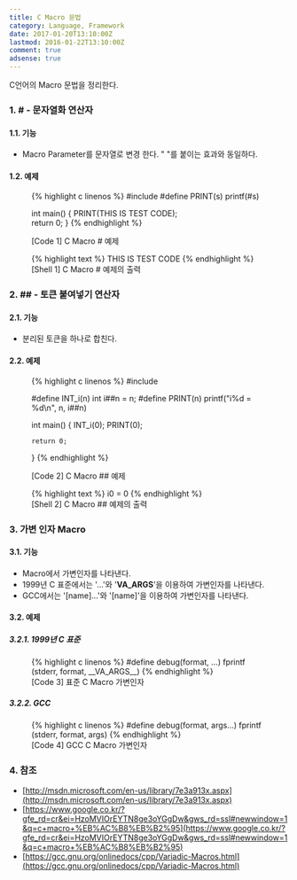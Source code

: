 ```yaml
---
title: C Macro 문법
category: Language, Framework
date: 2017-01-20T13:10:00Z
lastmod: 2016-01-22T13:10:00Z
comment: true
adsense: true
---
```


C언어의 Macro 문법을 정리한다.

### 1. # - 문자열화 연산자

#### 1.1. 기능

* Macro Parameter를 문자열로 변경 한다. " "를 붙이는 효과와 동일하다.

#### 1.2. 예제

<figure>
{% highlight c linenos %}
#include <stdio.h>
#define PRINT(s)    printf(#s)

int main()
{
    PRINT(THIS IS TEST CODE);                          
    return 0;
}
{% endhighlight %}
<figcaption class="caption">[Code 1] C Macro # 예제</figcaption>
</figure>

<figure>
{% highlight text %}
THIS IS TEST CODE
{% endhighlight %}
<figcaption class="caption">[Shell 1] C Macro # 예제의 출력</figcaption>
</figure>

### 2. ## - 토큰 붙여넣기 연산자

#### 2.1. 기능

* 분리된 토큰을 하나로 합친다.

#### 2.2. 예제

<figure>
{% highlight c linenos %}
#include <stdio.h>

#define INT_i(n)        int i##n = n;
#define PRINT(n)        printf("i%d = %d\n", n, i##n)

int main()
{
    INT_i(0);
    PRINT(0);

    return 0;
}
{% endhighlight %}
<figcaption class="caption">[Code 2] C Macro ## 예제</figcaption>
</figure>

<figure>
{% highlight text %}
i0 = 0
{% endhighlight %}
<figcaption class="caption">[Shell 2] C Macro ## 예제의 출력</figcaption>
</figure>


### 3. 가변 인자 Macro

#### 3.1. 기능

* Macro에서 가변인자를 나타낸다.
* 1999년 C 표준에서는 '...'와 '__VA_ARGS__'을 이용하여 가변인자를 나타낸다.
* GCC에서는 '[name]...'와 '[name]'을 이용하여 가변인자를 나타낸다.

#### 3.2. 예제

##### 3.2.1. 1999년 C 표준

<figure>
{% highlight c linenos %}
#define debug(format, ...) fprintf (stderr, format, __VA_ARGS__)
{% endhighlight %}
<figcaption class="caption">[Code 3] 표준 C Macro 가변인자</figcaption>
</figure>

##### 3.2.2. GCC

<figure>
{% highlight c linenos %}
#define debug(format, args...) fprintf (stderr, format, args)
{% endhighlight %}
<figcaption class="caption">[Code 4] GCC C Macro 가변인자</figcaption>
</figure>

### 4. 참조

* [http://msdn.microsoft.com/en-us/library/7e3a913x.aspx](http://msdn.microsoft.com/en-us/library/7e3a913x.aspx)
* [https://www.google.co.kr/?gfe_rd=cr&ei=HzoMVIOrEYTN8ge3oYGgDw&gws_rd=ssl#newwindow=1&q=c+macro+%EB%AC%B8%EB%B2%95](https://www.google.co.kr/?gfe_rd=cr&ei=HzoMVIOrEYTN8ge3oYGgDw&gws_rd=ssl#newwindow=1&q=c+macro+%EB%AC%B8%EB%B2%95)
* [https://gcc.gnu.org/onlinedocs/cpp/Variadic-Macros.html](https://gcc.gnu.org/onlinedocs/cpp/Variadic-Macros.html)
